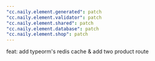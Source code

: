 ```yaml
---
"cc.naily.element.generated": patch
"cc.naily.element.validator": patch
"cc.naily.element.shared": patch
"cc.naily.element.database": patch
"cc.naily.element.shop": patch
---
```


feat: add typeorm's redis cache & add two product route

